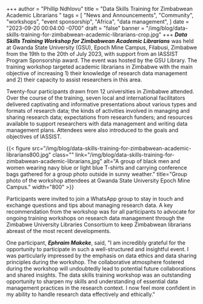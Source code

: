 +++
author = "Phillip Ndhlovu"
title = "Data Skills Training for Zimbabwean Academic Librarians "
tags = [ "News and Announcements", "Community", "workshops", "event sponsorship", "Africa", "data management", ]
date = "2023-09-20 00:04:00 -0700"
draft = "false"
banner = "/img/blog/data-skills-training-for-zimbabwean-academic-librarians-crop.jpg"
+++
***Data Skills Training Workshop for Zimbabwean Academic Librarians*** was held at Gwanda State University (GSU), Epoch Mine Campus, Filabusi, Zimbabwe from the 19th to the 20th of July 2023, with support from an IASSIST Program Sponsorship award. The event was hosted by the GSU Library. The training workshop targeted academic librarians in Zimbabwe with the main objective of increasing 1) their knowledge of research data management and 2) their capacity to assist researchers in this area.

Twenty-four participants drawn from 12 universities in Zimbabwe attended. Over the course of the training, seven local and international facilitators delivered captivating and informative presentations about various types and formats of research data; the kinds of activities involved in managing and sharing research data; expectations from research funders; and resources available to support researchers with data management and writing data management plans.  Attendees were also introduced to the goals and objectives of IASSIST.

{{< figure src="/img/blog/data-skills-training-for-zimbabwean-academic-librarians800.jpg" class="" link="/img/blog/data-skills-training-for-zimbabwean-academic-librarians,jpg" alt="A group of black men and women wearing navy blue or light blue T-shirts and carrying conference bags gathered for a group photo outside in sunny weather." title="Group photo of the workshop attendees at Gwanda State University Epoch Mine Campus." width="800" >}}

Participants were invited to join a WhatsApp group to stay in touch and exchange questions and tips about managing research data. A key recommendation from the workshop was for all participants to advocate for ongoing training workshops on research data management through the Zimbabwe University Libraries Consortium to keep Zimbabwean librarians abreast of the most recent developments.   

One participant, ***Ephraim Makeke***, said, "I am incredibly grateful for the opportunity to participate in such a well-structured and insightful event. I was particularly impressed by the emphasis on data ethics and data sharing principles during the workshop. The collaborative atmosphere fostered during the workshop will undoubtedly lead to potential future collaborations and shared insights. The data skills training workshop was an outstanding opportunity to sharpen my skills and understanding of essential data management practices in the research context. I now feel more confident in my ability to handle research data effectively and ethically."